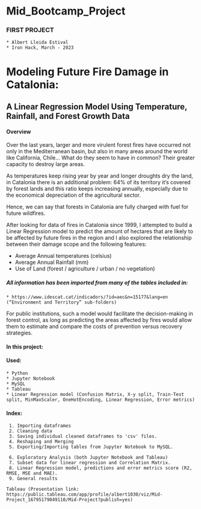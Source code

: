# Mid_Bootcamp_Project

### FIRST PROJECT

    * Albert Lleida Estival
    * Iron Hack, March - 2023



# Modeling Future Fire Damage in Catalonia: 
## A Linear Regression Model Using Temperature, Rainfall, and Forest Growth Data



#### Overview

Over the last years, larger and more virulent forest fires have occurred not only in the Mediterranean basin, but also in many areas around the world like California, Chile… What do they seem to have in common? Their greater capacity to destroy large areas.

As temperatures keep rising year by year and longer droughts dry the land, in Catalonia there is an additional problem: 64% of its territory it’s covered by forest lands and this ratio keeps increasing annually, especially due to the economical depreciation of the agricultural sector.

Hence, we can say that forests in Catalonia are fully charged with fuel for future wildfires.

After looking for data of fires in Catalonia since 1999, I attempted to build a Linear Regression model to predict the amount of hectares that are likely to be affected by future fires in the region and I also explored the relationship between their damage scope and the following features:

* Average Annual temperatures (celsius)
* Average Annual Rainfall (mm)
* Use of Land (forest / agriculture / urban / no vegetation)

##### All information has been imported from many of the tables included in:

    * https://www.idescat.cat/indicadors/?id=aec&n=15177&lang=en  (“Environment and Territory” sub-folders)


For public institutions, such a model would facilitate the decision-making in forest control, as long as predicting the areas affected by fires would allow them to estimate and compare the costs of prevention versus recovery strategies.




#### In this project:

#### Used:

    * Python
    * Jupyter Notebook
    * MySQL
    * Tableau
    * Linear Regression model (Confusion Matrix, X-y split, Train-Test split, MinMaxScaler, OneHotEncoding, Linear Regression, Error metrics)


#### Index:

     1. Importing dataframes
     2. Cleaning data
     3. Saving individual cleaned dataframes to 'csv' files.
     4. Reshaping and Merging
     5. Exporting/Importing tables from Jupyter Notebook to MySQL.
     
     6. Exploratory Analysis (both Jupyter Notebook and Tableau)
     7. Subset data for linear regression and Correlation Matrix.
     8. Linear Regression model, predictions and error metrics score (R2, RMSE, MSE and MAE).
     9. General results

    Tableau (Presentation link: https://public.tableau.com/app/profile/albert1030/viz/Mid-Project_16795179049110/Mid-Project?publish=yes)



